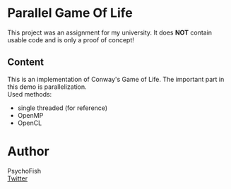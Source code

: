 # Parallel Game Of Life
This project was an assignment for my university. It does **NOT** contain usable code and is only a proof of concept!

## Content
This is an implementation of Conway's Game of Life. The important part in this demo is parallelization.  
Used methods:
- single threaded (for reference)
- OpenMP
- OpenCL

# Author
PsychoFish  
[Twitter](https://twitter.com/psychofish_)

